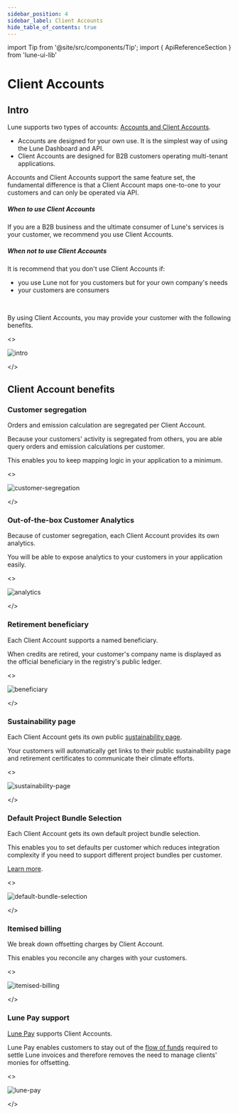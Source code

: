 ```yaml
---
sidebar_position: 4
sidebar_label: Client Accounts
hide_table_of_contents: true
---
```

import Tip from '@site/src/components/Tip';
import { ApiReferenceSection } from 'lune-ui-lib'

# Client Accounts

<div className="sections">

<ApiReferenceSection>
<div className="paragraphSections">

<div>

## Intro

Lune supports two types of accounts: [Accounts and Client Accounts](/key-concepts/live-test-accounts#accounts).

* Accounts are designed for your own use. It is the simplest way of using the Lune Dashboard and API.
* Client Accounts are designed for B2B customers operating multi-tenant applications.

Accounts and Client Accounts support the same feature set, the fundamental difference is that a Client Account maps one-to-one to your customers and can only be operated via API.

</div>
<div>

##### When to use Client Accounts

If you are a B2B business and the ultimate consumer of Lune's services is your customer, we recommend you use Client Accounts.


##### When not to use Client Accounts

It is recommend that you don't use Client Accounts if:
* you use Lune not for you customers but for your own company's needs
* your customers are consumers

<br />

By using Client Accounts, you may provide your customer with the following benefits.

</div>
<div>

</div>
</div>

<div className="miniSections">

<>

![intro](/img/client-accounts-intro.png)

</>

</div>

</ApiReferenceSection>

## Client Account benefits


<ApiReferenceSection>

<div className="paragraphSections">

<div>

### Customer segregation

Orders and emission calculation are segregated per Client Account.

Because your customers' activity is segregated from others, you are able query orders and emission calculations per customer.

This enables you to keep mapping logic in your application to a minimum.

</div>
<div>

</div>
</div>

<>

![customer-segregation](/img/client-accounts-segregation.png)

</>

</ApiReferenceSection>

<ApiReferenceSection>

<div className="paragraphSections">

<div>

### Out-of-the-box Customer Analytics

Because of customer segregation, each Client Account provides its own analytics.

You will be able to expose analytics to your customers in your application easily.

</div>
<div>

</div>
</div>

<>

![analytics](/img/client-accounts-analytics.png)

</>

</ApiReferenceSection>

<ApiReferenceSection>

<div className="paragraphSections">

<div>

### Retirement beneficiary

Each Client Account supports a named beneficiary.

When credits are retired, your customer's company name is displayed as the official beneficiary in the registry's public ledger.

</div>
<div>

</div>
</div>

<>

![beneficiary](/img/client-accounts-beneficiary.png)

</>

</ApiReferenceSection>

<ApiReferenceSection>

<div className="paragraphSections">

<div>

### Sustainability page

Each Client Account gets its own public [sustainability page](/guides/share-your-impact).

Your customers will automatically get links to their public sustainability page and retirement certificates to communicate their climate efforts.

</div>
<div>

</div>
</div>

<>

![sustainability-page](/img/client-accounts-sustainability-page.png)

</>

</ApiReferenceSection>

<ApiReferenceSection>

<div className="paragraphSections">

<div>

### Default Project Bundle Selection

Each Client Account gets its own default project bundle selection.

This enables you to set defaults per customer which reduces integration complexity if you need to support different project bundles per customer.

[Learn more](/guides/selecting-project-bundles).

</div>
<div>

</div>
</div>

<>

![default-bundle-selection](/img/client-accounts-default-bundle-selection.png)

</>

</ApiReferenceSection>

<ApiReferenceSection>

<div className="paragraphSections">

<div>

### Itemised billing

We break down offsetting charges by Client Account.

This enables you reconcile any charges with your customers.

</div>
<div>

</div>
</div>

<>

![itemised-billing](/img/client-accounts-itemised-billing.png)

</>

</ApiReferenceSection>

<ApiReferenceSection>

<div className="paragraphSections">

<div>

### Lune Pay support

[Lune Pay](/guides/lune-pay) supports Client Accounts.

Lune Pay enables customers to stay out of the [flow of funds](/key-concepts/flow-of-funds) required to settle Lune invoices and therefore removes the need to manage clients' monies for offsetting.

</div>
<div>

</div>
</div>

<>

![lune-pay](/img/client-accounts-lune-pay.png)

</>

</ApiReferenceSection>

</div>
